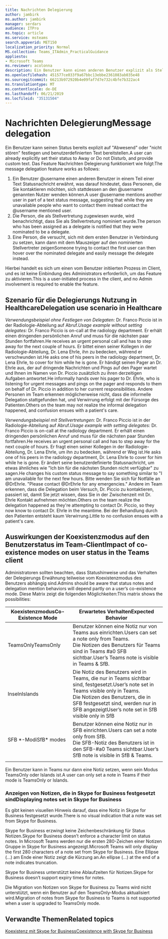```yaml
---
title: Nachrichten Delegierung
author: jambirk
ms.author: jambirk
manager: serdars
audience: ITPro
ms.topic: article
ms.service: msteams
search.appverid: MET150
localization_priority: Normal
MS.collection: Teams_ITAdmin_PracticalGuidance
appliesto:
- Microsoft Teams
ms.reviewer: acolonna
description: Ein Benutzer kann einen anderen Benutzer explizit als Stellvertretung in seiner Statusmeldung einrichten.
ms.openlocfilehash: 451577ce033f9a67bbc13ebbe2361083ab035e48
ms.sourcegitcommit: 66213b972920b4e09faf7d7e732c4bfe7b322ac4
ms.translationtype: MT
ms.contentlocale: de-DE
ms.lasthandoff: 06/21/2019
ms.locfileid: "35131504"
---
```

# <a name="message-delegation"></a><span data-ttu-id="850e7-103">Nachrichten Delegierung</span><span class="sxs-lookup"><span data-stu-id="850e7-103">Message delegation</span></span>

<span data-ttu-id="850e7-104">Ein Benutzer kann seinen Status bereits explizit auf "Abwesend" oder "nicht stören" festlegen und benutzerdefinierten Text bereitstellen.</span><span class="sxs-lookup"><span data-stu-id="850e7-104">A user can already explicitly set their status to Away or Do not Disturb, and provide custom text.</span></span> <span data-ttu-id="850e7-105">Das Feature Nachrichten Delegierung funktioniert wie folgt:</span><span class="sxs-lookup"><span data-stu-id="850e7-105">The message delegation feature works as follows:</span></span>

1. <span data-ttu-id="850e7-106">Ein Benutzer @username einen anderen Benutzer in einem Teil einer Text Statusnachricht erwähnt, was darauf hindeutet, dass Personen, die Sie kontaktieren möchten, sich stattdessen an den @username genannten Nutzer wenden können.</span><span class="sxs-lookup"><span data-stu-id="850e7-106">A user @username mentions another user in part of a text status message, suggesting that while they are unavailable people who want to contact them instead contact the @username mentioned user.</span></span>
2. <span data-ttu-id="850e7-107">Die Person, die als Stellvertretung zugewiesen wurde, wird benachrichtigt, dass Sie als Stellvertretung nominiert wurde.</span><span class="sxs-lookup"><span data-stu-id="850e7-107">The person who has been assigned as a delegate is notified that they were nominated to be a delegate.</span></span>
3. <span data-ttu-id="850e7-108">Eine Person, die versucht, sich mit dem ersten Benutzer in Verbindung zu setzen, kann dann mit dem Mauszeiger auf den nominierten Stellvertreter zeigen</span><span class="sxs-lookup"><span data-stu-id="850e7-108">Someone trying to contact the first user can then hover over the nominated delegate and easily message the delegate instead.</span></span>  

<span data-ttu-id="850e7-109">Hierbei handelt es sich um einen vom Benutzer initiierten Prozess im Client, und es ist keine Einbindung des Administrators erforderlich, um das Feature zu aktivieren.</span><span class="sxs-lookup"><span data-stu-id="850e7-109">This is a user-initiated process in the client, and no Admin involvement is required to enable the feature.</span></span> 

## <a name="delegation-use-scenario-in-healthcare"></a><span data-ttu-id="850e7-110">Szenario für die Delegierungs Nutzung in Healthcare</span><span class="sxs-lookup"><span data-stu-id="850e7-110">Delegation use scenario in Healthcare</span></span>

<span data-ttu-id="850e7-111">*Verwendungsbeispiel ohne Festlegen von Delegaten:*  Dr. Franco Piccio ist in der Radiologie-Abteilung auf Abruf.</span><span class="sxs-lookup"><span data-stu-id="850e7-111">*Usage example without setting delegates:*  Dr. Franco Piccio is on-call at the radiology department.</span></span> <span data-ttu-id="850e7-112">Er erhält einen dringenden persönlichen Anruf und muss für die nächsten paar Stunden fortfahren.</span><span class="sxs-lookup"><span data-stu-id="850e7-112">He receives an urgent personal call and has to step away for the next couple of hours.</span></span> <span data-ttu-id="850e7-113">Er bittet einen seiner Kollegen in der Radiologie-Abteilung, Dr. Lena Ehrle, ihn zu bedecken, während er verschwunden ist.</span><span class="sxs-lookup"><span data-stu-id="850e7-113">He asks one of his peers in the radiology department, Dr. Lena Ehrle, to cover for him while he is gone.</span></span> <span data-ttu-id="850e7-114">Er händigt seinen Pager an Dr. Ehrle aus, der auf dringende Nachrichten und Pings auf den Pager wartet und Ihnen im Namen von Dr. Piccio zusätzlich zu ihren derzeitigen Aufgaben antwortet.</span><span class="sxs-lookup"><span data-stu-id="850e7-114">He informally hands over his pager to Dr. Ehrle, who is listening for urgent messages and pings on the pager and responds to them on behalf of Dr. Piccio in addition to her current responsibilities.</span></span> <span data-ttu-id="850e7-115">Andere Personen im Team erkennen möglicherweise nicht, dass die informelle Delegation stattgefunden hat, und Verwirrung erfolgt mit der Fürsorge des Patienten.</span><span class="sxs-lookup"><span data-stu-id="850e7-115">Others on the team may not realize the informal delegation happened, and confusion ensues with a patient's care.</span></span>

<span data-ttu-id="850e7-116">*Verwendungsbeispiel mit Stellvertretungen:* Dr. Franco Piccio ist in der Radiologie-Abteilung auf Abruf.</span><span class="sxs-lookup"><span data-stu-id="850e7-116">*Usage example with setting delegates:* Dr. Franco Piccio is on-call at the radiology department.</span></span> <span data-ttu-id="850e7-117">Er erhält einen dringenden persönlichen Anruf und muss für die nächsten paar Stunden fortfahren.</span><span class="sxs-lookup"><span data-stu-id="850e7-117">He receives an urgent personal call and has to step away for the next couple of hours.</span></span> <span data-ttu-id="850e7-118">Er fragt einen seiner Kollegen in der Radiologie-Abteilung, Dr. Lena Ehrle, um ihn zu bedecken, während er Weg ist.</span><span class="sxs-lookup"><span data-stu-id="850e7-118">He asks one of his peers in the radiology department, Dr. Lena Ehrle to cover for him while he is gone.</span></span> <span data-ttu-id="850e7-119">Er ändert seine benutzerdefinierte Statusnachricht, um etwas ähnliches wie "Ich bin für die nächsten Stunden nicht verfügbar" zu sagen.</span><span class="sxs-lookup"><span data-stu-id="850e7-119">He changes his custom status message to say something similar to "I am unavailable for the next few hours.</span></span> <span data-ttu-id="850e7-120">Bitte wenden Sie sich für Notfälle an @DrEhrle. "</span><span class="sxs-lookup"><span data-stu-id="850e7-120">Please contact @DrEhrle for any emergencies."</span></span>  <span data-ttu-id="850e7-121">Andere im Team erkennen, dass die Delegation beim Versuch, Dr. Piccio zu kontaktieren, passiert ist, damit Sie jetzt wissen, dass Sie in der Zwischenzeit mit Dr. Ehrle Kontakt aufnehmen möchten.</span><span class="sxs-lookup"><span data-stu-id="850e7-121">Others on the team realize the delegation happened as they're attempting to contact Dr. Piccio, so they now know to contact Dr. Ehrle in the meantime.</span></span> <span data-ttu-id="850e7-122">Bei der Behandlung durch den Patienten entsteht kaum Verwirrung.</span><span class="sxs-lookup"><span data-stu-id="850e7-122">Little to no confusion ensues with a patient's care.</span></span>

## <a name="impact-of-co-existence-modes-on-user-status-in-the-teams-client"></a><span data-ttu-id="850e7-123">Auswirkungen der Koexistenzmodus auf den Benutzerstatus im Team-Client</span><span class="sxs-lookup"><span data-stu-id="850e7-123">Impact of co-existence modes on user status in the Teams client</span></span>

<span data-ttu-id="850e7-124">Administratoren sollten beachten, dass Statushinweise und das Verhalten der Delegierungs Erwähnung teilweise vom Koexistenzmodus des Benutzers abhängig sind.</span><span class="sxs-lookup"><span data-stu-id="850e7-124">Admins should be aware that status notes and delegation mention behaviors will depend partly on a user’s co-existence mode.</span></span> <span data-ttu-id="850e7-125">Diese Matrix zeigt die folgenden Möglichkeiten:</span><span class="sxs-lookup"><span data-stu-id="850e7-125">This matrix shows the possibilities:</span></span>

|<span data-ttu-id="850e7-126">Koexistenzmodus</span><span class="sxs-lookup"><span data-stu-id="850e7-126">Co-Existence Mode</span></span> | <span data-ttu-id="850e7-127">Erwartetes Verhalten</span><span class="sxs-lookup"><span data-stu-id="850e7-127">Expected Behavior</span></span>|
|---|---|
|<span data-ttu-id="850e7-128">TeamsOnly</span><span class="sxs-lookup"><span data-stu-id="850e7-128">TeamsOnly</span></span> |<span data-ttu-id="850e7-129">Benutzer können eine Notiz nur von Teams aus einrichten.</span><span class="sxs-lookup"><span data-stu-id="850e7-129">Users can set a note only from Teams.</span></span> <br> <span data-ttu-id="850e7-130">Die Notizen des Benutzers für Teams sind in Teams #a0 SFB sichtbar.</span><span class="sxs-lookup"><span data-stu-id="850e7-130">User’s Teams note is visible in Teams & SfB.</span></span> |
|<span data-ttu-id="850e7-131">Inseln</span><span class="sxs-lookup"><span data-stu-id="850e7-131">Islands</span></span> | <span data-ttu-id="850e7-132">Die Notiz des Benutzers wird in Teams, die nur in Teams sichtbar sind, festgesetzt.</span><span class="sxs-lookup"><span data-stu-id="850e7-132">User’s note set in Teams visible only in Teams.</span></span> <br> <span data-ttu-id="850e7-133">Die Notizen des Benutzers, die in SFB festgesetzt sind, werden nur in SFB angezeigt</span><span class="sxs-lookup"><span data-stu-id="850e7-133">User’s note set in SfB visible only in SfB</span></span> |
|<span data-ttu-id="850e7-134">SFB \*-Modi</span><span class="sxs-lookup"><span data-stu-id="850e7-134">SfB\* modes</span></span> | <span data-ttu-id="850e7-135">Benutzer können eine Notiz nur in SFB einrichten.</span><span class="sxs-lookup"><span data-stu-id="850e7-135">Users can set a note only from SfB.</span></span> <br> <span data-ttu-id="850e7-136">Die SFB-Notiz des Benutzers ist in den SFB-#a0 Teams sichtbar.</span><span class="sxs-lookup"><span data-stu-id="850e7-136">User’s SfB note is visible in SfB & Teams.</span></span>  |
|||

<span data-ttu-id="850e7-137">Ein Benutzer kann in Teams nur dann eine Notiz setzen, wenn sein Modus TeamsOnly oder Islands ist.</span><span class="sxs-lookup"><span data-stu-id="850e7-137">A user can only set a note in Teams if their mode is TeamsOnly or Islands.</span></span>  

### <a name="displaying-notes-set-in-skype-for-business"></a><span data-ttu-id="850e7-138">Anzeigen von Notizen, die in Skype for Business festgesetzt sind</span><span class="sxs-lookup"><span data-stu-id="850e7-138">Displaying notes set in Skype for Business</span></span>
  
<span data-ttu-id="850e7-139">Es gibt keinen visuellen Hinweis darauf, dass eine Notiz in Skype for Business festgesetzt wurde.</span><span class="sxs-lookup"><span data-stu-id="850e7-139">There is no visual indication that a note was set from Skype for Business.</span></span>

<span data-ttu-id="850e7-140">Skype for Business erzwingt keine Zeichenbeschränkung für Status Notizen.</span><span class="sxs-lookup"><span data-stu-id="850e7-140">Skype for Business doesn’t enforce a character limit on status notes.</span></span> <span data-ttu-id="850e7-141">In Microsoft Teams werden nur die ersten 280-Zeichen einer Notizen Gruppe in Skype for Business angezeigt.</span><span class="sxs-lookup"><span data-stu-id="850e7-141">Microsoft Teams will only display the first 280 characters of a note set from Skype for Business.</span></span> <span data-ttu-id="850e7-142">Eine Ellipse (...) am Ende einer Notiz zeigt die Kürzung an.</span><span class="sxs-lookup"><span data-stu-id="850e7-142">An ellipse (…) at the end of a note indicates truncation.</span></span>
  
<span data-ttu-id="850e7-143">Skype for Business unterstützt keine Ablaufzeiten für Notizen.</span><span class="sxs-lookup"><span data-stu-id="850e7-143">Skype for Business doesn’t support expiry times for notes.</span></span>

<span data-ttu-id="850e7-144">Die Migration von Notizen von Skype for Business zu Teams wird nicht unterstützt, wenn ein Benutzer auf den TeamsOnly-Modus aktualisiert wird.</span><span class="sxs-lookup"><span data-stu-id="850e7-144">Migration of notes from Skype for Business to Teams is not supported when a user is upgraded to TeamsOnly mode.</span></span>

## <a name="related-topics"></a><span data-ttu-id="850e7-145">Verwandte Themen</span><span class="sxs-lookup"><span data-stu-id="850e7-145">Related topics</span></span>

[<span data-ttu-id="850e7-146">Koexistenz mit Skype for Business</span><span class="sxs-lookup"><span data-stu-id="850e7-146">Coexistence with Skype for Business</span></span>](../../coexistence-chat-calls-presence.md)
